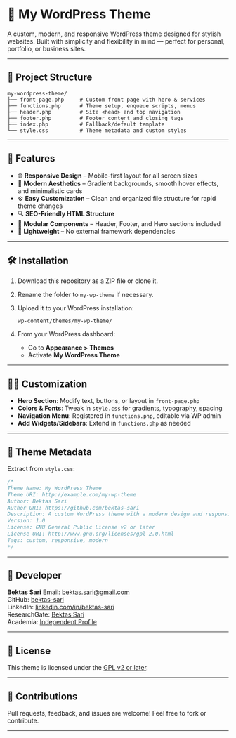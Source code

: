 # 🎨 My WordPress Theme

A custom, modern, and responsive WordPress theme designed for stylish websites. Built with simplicity and flexibility in mind — perfect for personal, portfolio, or business sites.

---

## 📂 Project Structure

```
my-wordpress-theme/
├── front-page.php     # Custom front page with hero & services
├── functions.php      # Theme setup, enqueue scripts, menus
├── header.php         # Site <head> and top navigation
├── footer.php         # Footer content and closing tags
├── index.php          # Fallback/default template
└── style.css          # Theme metadata and custom styles
```

---

## 🎨 Features

* 🌐 **Responsive Design** – Mobile-first layout for all screen sizes
* 🎯 **Modern Aesthetics** – Gradient backgrounds, smooth hover effects, and minimalistic cards
* ⚙️ **Easy Customization** – Clean and organized file structure for rapid theme changes
* 🔍 **SEO-Friendly HTML Structure**
* 🧰 **Modular Components** – Header, Footer, and Hero sections included
* 🧠 **Lightweight** – No external framework dependencies

---

## 🛠️ Installation

1. Download this repository as a ZIP file or clone it.
2. Rename the folder to `my-wp-theme` if necessary.
3. Upload it to your WordPress installation:

   ```
   wp-content/themes/my-wp-theme/
   ```
4. From your WordPress dashboard:

   * Go to **Appearance > Themes**
   * Activate **My WordPress Theme**

---

## 🧑‍💻 Customization

* **Hero Section**: Modify text, buttons, or layout in `front-page.php`
* **Colors & Fonts**: Tweak in `style.css` for gradients, typography, spacing
* **Navigation Menu**: Registered in `functions.php`, editable via WP admin
* **Add Widgets/Sidebars**: Extend in `functions.php` as needed

---

## 📌 Theme Metadata

Extract from `style.css`:

```css
/*
Theme Name: My WordPress Theme
Theme URI: http://example.com/my-wp-theme
Author: Bektas Sari
Author URI: https://github.com/bektas-sari
Description: A custom WordPress theme with a modern design and responsive layout.
Version: 1.0
License: GNU General Public License v2 or later
License URI: http://www.gnu.org/licenses/gpl-2.0.html
Tags: custom, responsive, modern
*/
```

---

## 👤 Developer

**Bektas Sari**
Email: [bektas.sari@gmail.com](mailto:bektas.sari@gmail.com)  <br>
GitHub: [bektas-sari](https://github.com/bektas-sari) <br>
LinkedIn: [linkedin.com/in/bektas-sari](https://www.linkedin.com/in/bektas-sari) <br>
ResearchGate: [Bektas Sari](https://www.researchgate.net/profile/Bektas-Sari-3) <br>
Academia: [Independent Profile](https://independent.academia.edu/bektassari) <br>

---

## 📄 License

This theme is licensed under the [GPL v2 or later](http://www.gnu.org/licenses/gpl-2.0.html).

---

## 🤝 Contributions

Pull requests, feedback, and issues are welcome! Feel free to fork or contribute.

---
